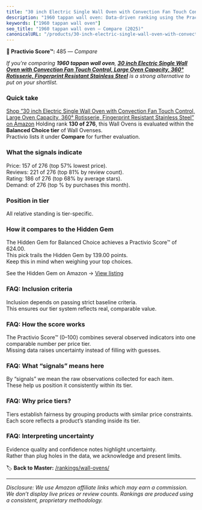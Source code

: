 ```yaml
---
title: "30 inch Electric Single Wall Oven with Convection Fan Touch Control, Large Oven Capacity, 360° Rotisserie, Fingerprint Resistant Stainless Steel"
description: "1960 tappan wall oven: Data-driven ranking using the Practivio Score™. Positioned by quality, value, demand, findability, momentum."
keywords: ["1960 tappan wall oven"]
seo_title: "1960 tappan wall oven — Compare (2025)"
canonicalURL: "/products/30-inch-electric-single-wall-oven-with-convection-fan-touch-control-large-oven-capacity-360-rotisserie-fingerprint-resistant-stainless-steel-B0F3XLTQFX/"
---
```


**🛒 Practivio Score™:** 485 — _Compare_


*If you're comparing **1960 tappan wall oven**, **[30 inch Electric Single Wall Oven with Convection Fan Touch Control, Large Oven Capacity, 360° Rotisserie, Fingerprint Resistant Stainless Steel](https://www.amazon.com/dp/B0F3XLTQFX?tag=practivio-20)** is a strong alternative to put on your shortlist.*
### Quick take
[Shop “30 inch Electric Single Wall Oven with Convection Fan Touch Control, Large Oven Capacity, 360° Rotisserie, Fingerprint Resistant Stainless Steel” on Amazon](https://www.amazon.com/dp/B0F3XLTQFX?tag=practivio-20)
Holding rank **130 of 276**, this Wall Ovens is evaluated within the **Balanced Choice tier** of Wall Ovenses.  
Practivio lists it under **Compare** for further evaluation.

### What the signals indicate
Price: 157 of 276 (top 57% lowest price).  
Reviews: 221 of 276 (top 81% by review count).  
Rating: 186 of 276 (top 68% by average stars).  
Demand:  of 276 (top % by purchases this month).

### Position in tier
All relative standing is tier-specific.

### How it compares to the Hidden Gem
The Hidden Gem for Balanced Choice achieves a Practivio Score™ of 624.00.  
This pick trails the Hidden Gem by 139.00 points.  
Keep this in mind when weighing your top choices.  

See the Hidden Gem on Amazon → [View listing](https://www.amazon.com/dp/B0DGJZT9QN?tag=practivio-20)

### FAQ: Inclusion criteria
Inclusion depends on passing strict baseline criteria.  
This ensures our tier system reflects real, comparable value.

### FAQ: How the score works
The Practivio Score™ (0–100) combines several observed indicators into one comparable number per price tier.  
Missing data raises uncertainty instead of filling with guesses.

### FAQ: What “signals” means here
By “signals” we mean the raw observations collected for each item.  
These help us position it consistently within its tier.

### FAQ: Why price tiers?
Tiers establish fairness by grouping products with similar price constraints.  
Each score reflects a product’s standing inside its tier.

### FAQ: Interpreting uncertainty
Evidence quality and confidence notes highlight uncertainty.  
Rather than plug holes in the data, we acknowledge and present limits.

<!-- Missing template for Compare/CompareWithinPriceClass -->


🏷️ **Back to Master:** [/rankings/wall-ovens/](/rankings/wall-ovens/)

---
_Disclosure: We use Amazon affiliate links which may earn a commission. We don’t display live prices or review counts. Rankings are produced using a consistent, proprietary methodology._
